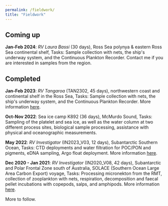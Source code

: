 ```yaml
---
permalink: /fieldwork/
title: "Fieldwork"
---
```


## Coming up

**Jan-Feb 2024**: *RV Laura Bassi* (30 days), Ross Sea polynya & eastern Ross Sea continental shelf, Tasks: Sample collection with nets, the ship's underway system, and the Continuous Plankton Recorder. Contact me if you are interested in samples from the region. 

## Completed

**Jan-Feb 2023**: *RV Tangaroa* (TAN2302, 45 days), northwestern coast and continental shelf in the Ross Sea, Tasks: Sample collection with nets, the ship's underway system, and the Continuous Plankton Recorder. More information [here](https://niwa.co.nz/our-science/voyages/2023_Antarctica). 

**Oct-Nov 2022**: Sea ice camp K892 (36 days), McMurdo Sound, Tasks: Sampling of the platelet and sea ice, as well as the water column at two different process sites, biological sample processing, assistance with physical and oceanographic measurements. 

**May 2022**: *RV Investigator* (IN2023_V03, 12 days), Subantarctic Southern Ocean, Tasks: CTD deployments and water filtration for POC/PON and pigments, eDNA sampling, Argo float deployment. More information [here](https://mnf.csiro.au/en/Voyages/IN2022_V03). 

**Dec 2020 - Jan 2021**: *RV Investigator* (IN2020_V08, 42 days), Subantarctic and Polar Frontal Zone south of Australia, SOLACE (Southern Ocean Large Area Carbon Export) voyage, Tasks: Processing micronekton from the RMT, collection of zooplankton with nets, respiration, decomposition and faecal pellet incubations with copepods, salps, and amphipods. More information [here](https://mnf.csiro.au/en/Voyages/IN2020_V08). 

More to follow.

